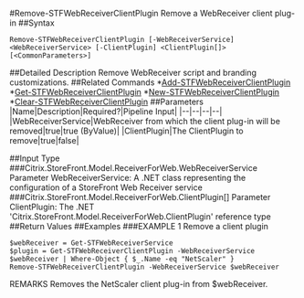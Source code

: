 #Remove-STFWebReceiverClientPlugin
Remove a WebReceiver client plug-in
##Syntax
```Remove-STFWebReceiverClientPlugin [-WebReceiverService] <WebReceiverService> [-ClientPlugin] <ClientPlugin[]> [<CommonParameters>]
```
##Detailed Description
Remove WebReceiver script and branding customizations.
##Related Commands
*[Add-STFWebReceiverClientPlugin](Add-STFWebReceiverClientPlugin)
*[Get-STFWebReceiverClientPlugin](Get-STFWebReceiverClientPlugin)
*[New-STFWebReceiverClientPlugin](New-STFWebReceiverClientPlugin)
*[Clear-STFWebReceiverClientPlugin](Clear-STFWebReceiverClientPlugin)
##Parameters
|Name|Description|Required?|Pipeline Input||--|--|--|--||WebReceiverService|WebReceiver from which the client plug-in will be removed|true|true (ByValue)||ClientPlugin|The ClientPlugin to remove|true|false|##Input Type
###Citrix.StoreFront.Model.ReceiverForWeb.WebReceiverService
Parameter WebReceiverService: A .NET class representing the configuration of a StoreFront Web Receiver service
###Citrix.StoreFront.Model.ReceiverForWeb.ClientPlugin[]
Parameter ClientPlugin: The .NET 'Citrix.StoreFront.Model.ReceiverForWeb.ClientPlugin' reference type
##Return Values
##Examples
###EXAMPLE 1 Remove a client plugin
```$webReceiver = Get-STFWebReceiverService
$plugin = Get-STFWebReceiverClientPlugin -WebReceiverService $webReceiver | Where-Object { $_.Name -eq "NetScaler" }
Remove-STFWebReceiverClientPlugin -WebReceiverService $webReceiver
```
REMARKS
Removes the NetScaler client plug-in from $webReceiver.
